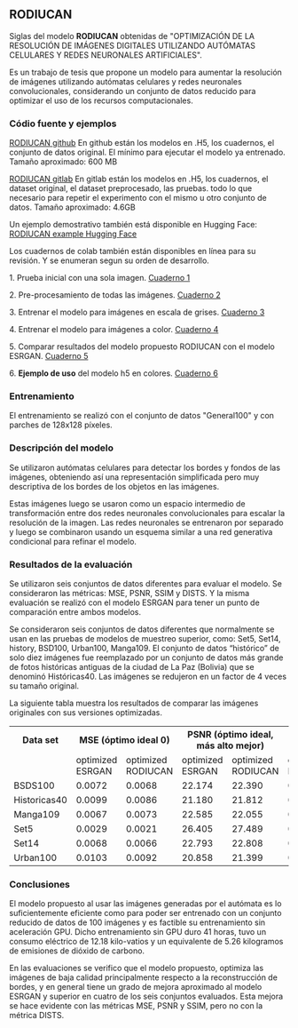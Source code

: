 <h2>RODIUCAN</h2>
<p>Siglas del modelo <strong>RODIUCAN</strong> obtenidas de "OPTIMIZACIÓN DE LA RESOLUCIÓN DE IMÁGENES DIGITALES UTILIZANDO AUTÓMATAS CELULARES Y REDES NEURONALES ARTIFICIALES".
</p>
<p>Es un trabajo de tesis que propone un modelo para aumentar la resolución de imágenes utilizando autómatas celulares y redes neuronales convolucionales, considerando un conjunto de datos reducido para optimizar el uso de los recursos computacionales.</p>

<h3>Códio fuente y ejemplos</h3>
<p>
<a target="_blank" href="https://github.com/rolandex25g/rodiucan.git">RODIUCAN github</a>
En github están los modelos en .H5, los cuadernos, el conjunto de datos original. El mínimo para ejecutar el modelo ya entrenado.
Tamaño aproximado: 600 MB
</p>

<p>
<a target="_blank" href="https://gitlab.com/rolandex25/rodiucan.git">RODIUCAN gitlab</a>
En gitlab están los modelos en .H5, los cuadernos, el dataset original, el dataset preprocesado, las pruebas. todo lo que necesario
para repetir el experimento con el mismo u otro conjunto de datos.
Tamaño aproximado: 4.6GB
</p>

<p>
Un ejemplo demostrativo también está disponible en Hugging Face:
<a target="_blank" href="https://huggingface.co/spaces/rolandex25/RODIUCAN-Demo">RODIUCAN example Hugging Face</a>
</p>

<p>Los cuadernos de colab también están disponibles en línea para su revisión. Y se enumeran segun su orden de desarrollo.</p>

<p>
1. Prueba inicial con una sola imagen. 
<a target="_blank" href="https://colab.research.google.com/drive/1u71QG7u_CsVgDqMQdw10Z6k7vFD-Up9c">Cuaderno 1</a>
</p>
<p>
2. Pre-procesamiento de todas las imágenes. 
<a target="_blank" href="https://colab.research.google.com/drive/1LavGy5UX8Vc7iYs-3OVay6CwRBr68RPC">Cuaderno 2</a>
</p>
<p>
3. Entrenar el modelo para imágenes en escala de grises. 
<a target="_blank" href="https://colab.research.google.com/drive/195EtfZRL-Grkdopl67l0tCnWVOl675BF">Cuaderno 3</a>
</p>
<p>
4. Entrenar el modelo para imágenes a color. 
<a target="_blank" href="https://colab.research.google.com/drive/12f3jdIrYLPgY2lPSOL6gzwZ4U46EzDh6">Cuaderno 4</a>
</p>
<p>
5. Comparar resultados del modelo propuesto RODIUCAN con el modelo ESRGAN. 
<a target="_blank" href="https://colab.research.google.com/drive/186MRR2JzVXVXx-CdtpoDPZgeW3mog4Sd">Cuaderno 5</a>
</p>
<p>
6. <b>Ejemplo de uso</b> del modelo h5 en colores. 
<a target="_blank" href="https://colab.research.google.com/drive/1_mJ_Sy0HtPsGu-g72wqrdvW8tFL1gYEE">Cuaderno 6</a>
</p>

<h3>Entrenamiento</h3>

<p>El entrenamiento se realizó con el conjunto de datos "General100" y con parches de 128x128 píxeles.</p>

<h3>Descripción del modelo</h3>
<p>Se utilizaron autómatas celulares para detectar los bordes y fondos de las imágenes, obteniendo así una representación simplificada pero muy descriptiva de los bordes de los objetos en las imágenes.</p>

<p>Estas imágenes luego se usaron como un espacio intermedio de transformación entre dos redes neuronales convolucionales para escalar la resolución de la imagen. Las redes neuronales se entrenaron por separado y luego se combinaron usando un esquema similar a una red generativa condicional para refinar el modelo.</p>


<h3>Resultados de la evaluación</h3>

<p>Se utilizaron seis conjuntos de datos diferentes para evaluar el modelo. Se consideraron las métricas: MSE, PSNR, SSIM y DISTS. Y la misma evaluación se realizó con el modelo ESRGAN para tener un punto de comparación entre ambos modelos.</p>

<p>Se consideraron seis conjuntos de datos diferentes que normalmente se usan en las pruebas de modelos de muestreo superior, como: Set5, Set14, history, BSD100, Urban100, Manga109. El conjunto de datos “histórico” de solo diez imágenes fue reemplazado por un conjunto de datos más grande de fotos históricas antiguas de la ciudad de La Paz (Bolivia) que se denominó Históricas40. Las imágenes se redujeron en un factor de 4 veces su tamaño original.</p>

<p>La siguiente tabla muestra los resultados de comparar las imágenes originales con sus versiones optimizadas.</p>

<table>
<tr>
	<th>Data set</th>
	<th colspan="2">MSE (óptimo ideal 0)</th>
	<th colspan="2">PSNR (óptimo ideal, más alto mejor)</th>
	<th colspan="2">SSIM (óptimo ideal 1)</th>
	<th colspan="2">DISTS (óptimo ideal 0)</th>
</tr>
<tr>
	<td></td>
	<td>optimized ESRGAN</td>
	<td>optimized RODIUCAN</td>
	<td>optimized ESRGAN</td>
	<td>optimized RODIUCAN</td>
	<td>optimized ESRGAN</td>
	<td>optimized RODIUCAN</td>
	<td>optimized ESRGAN</td>
	<td>optimized RODIUCAN</td>
</tr>
<tr>
	<td>BSDS100</td><td>0.0072</td><td>0.0068</td><td>22.174</td><td>22.390</td><td>0.8032</td><td>0.8272</td><td>0.1059</td><td>0.1684</td>
</tr>
<tr>
	<td>Historicas40</td><td>0.0099</td><td>0.0086</td><td>21.180</td><td>21.812</td><td>0.8441</td><td>0.8586</td><td>0.1142</td><td>0.1386</td>
</tr>
<tr>
	<td>Manga109</td><td>0.0067</td><td>0.0073</td><td>22.585</td><td>22.055</td><td>0.8983</td><td>0.8911</td><td>0.0763</td><td>0.1118</td>
</tr>
<tr>
	<td>Set5</td><td>0.0029</td><td>0.0021</td><td>26.405</td><td>27.489</td><td>0.9472</td><td>0.9592</td><td>0.0592</td><td>0.0402</td>
</tr>
<tr>
	<td>Set14</td><td>0.0068</td><td>0.0066</td><td>22.793</td><td>22.808</td><td>0.8528</td><td>0.8721</td><td>0.0994</td><td>0.1287</td>
</tr>
<tr>
	<td>Urban100</td><td>0.0103</td><td>0.0092</td><td>20.858</td><td>21.399</td><td>0.8216</td><td>0.8413</td><td>0.1011</td><td>0.1618</td>
</tr>
</table>

<h3>Conclusiones</h3>
<p>El modelo propuesto al usar las imágenes generadas por el autómata es lo suficientemente eficiente como para poder ser entrenado con un conjunto reducido de datos de 100 imágenes y es factible su entrenamiento sin aceleración GPU. Dicho entrenamiento sin GPU duro 41 horas, tuvo un consumo eléctrico de 12.18 kilo-vatios y un equivalente de 5.26 kilogramos de emisiones de dióxido de carbono.</p>
<p>En las evaluaciones se verifico que el modelo propuesto, optimiza las imágenes de baja calidad principalmente respecto a la reconstrucción de bordes, y en general tiene un grado de mejora aproximado al modelo ESRGAN y superior en cuatro de los seis conjuntos evaluados. Esta mejora se hace evidente con las métricas MSE, PSNR y SSIM, pero no con la métrica DISTS.</p>
